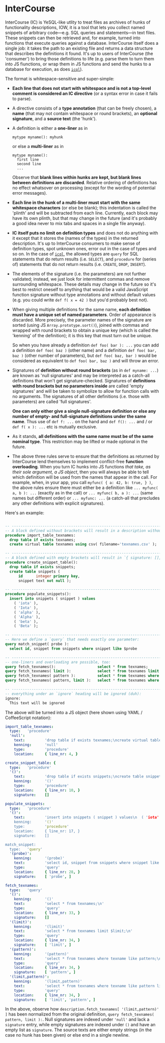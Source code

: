


# InterCourse

InterCourse (IC) is YeSQL-like utlity to treat files as archives of hunks of functionality descriptions,
IOW, it is a tool that lets you collect named snippets of arbitrary code—e.g. SQL queries and statements—in
text files. These snippets can then be retrieved and, for example, turned into functions that execute
queries against a database. InterCourse itself does a single job: it takes the path to an existing file and
returns a data structure that describes the definitions it found. It's up to users of InterCourse (the
'consumer') to bring those definitions to life (e.g. parse them to turn them into JS fiunctions, or wrap
them in JS functions and send the hunks to a database for execution, as does
[`icql`](https://github.com/loveencounterflow/icql)).

The format is whitespace-sensitive and super-simple:

* **Each line that does not start with whitespace and is not a top-level comment is considered an IC
  directive** (or a syntax error in case it fails to parse).

* A directive consists of a **type annotation** (that can be freely chosen), a **name** (that may not contain
  whitespace or round brackets), an **optional signature**, and a **source text** (the 'hunk').

* A definition is either a **one-liner** as in

  ```
  mytype myname(): myhunk
  ```

  or else a **multi-liner** as in

  ```
  mytype myname():
    first line
    second line
    ...
  ```

  Observe that **blank lines within hunks are kept, but blank lines between definitions are discarded**.
  Relative ordering of definitions has no effect whatsover on processing (except for the wording of
  potential error messages).

* **Each line in the hunk of a multi-liner must start with the same whitespace characters** (or else be
  blank); this indentation is called the 'plinth' and will be subtracted from each line. Currently, each
  block may have its own plinth, but that may change in the future (and it's probably a good idea never to
  mix tabs and spaces in a single file anyway).

* **IC itself puts no limit on definition types** and does not do anything with it except that it stores the
  (names of the types) in the returned description. It's up to InterCourse consumers to make sense of
  definition types, spot unknown ones, error out in the case of types and so on. In the case of
  [`icql`](https://github.com/loveencounterflow/icql), the allowed types are `query` for SQL statements that
  do return results (i.e. `SELECT`), and `procedure` for (series of) statements that do not return results
  (i.e. `CREATE`, `DROP`, `INSERT`).

* The elements of the signature (i.e. the parameters) are not further validated; instead, we just look for
  intermittent commas and remove surrounding whitespace. These details may change in the future so it's best
  to restrict oneself to anything that would be a valid JavaScript function signature without type
  annotations and without default values (e.g. you could write `def f( x = 42 )` but you'd probably best
  not).

* When giving multiple definitions for the same name, **each definition must have a unique set of named
  parameters**. Order of appearance is discarded. More precisely, the parameter names of the signature are
  sorted (using JS `Array.prototype.sort()`), joined with commas and wrapped with round brackets to obtain a
  unique key (which is called the 'kenning' of the definition); it is this key that must turn out be unique.

  So when you have already a definition `def foo( bar ): ...` you can add a definition `def foo( baz )`
  (other name) and a definition `def foo( bar, baz )` (other number of parameters), but `def foo( baz, bar
  )` would be considered as equivalent to `def foo( bar, baz )` and will throw an error.

* Signatures of **definition without round brackets** (as in `def myname: ...`) are known as 'null
  signatures' and may be interpreted as a catch-all definitions that won't get signature-checked. Signatures
  of **definitions with round brackets but no parameters inside** are called 'empty signatures' and will be
  taken to symbolize to allow for function calls with no arguments. The signatures of all other definitions
  (i.e. those with parameters) are called 'full signatures'.

  **One can only either give a single null-signature definition or else any number of empty- and
  full-signature definitions under the same name**. Thus use of `def f: ...` on the hand and `def f(): ...`
  and / or `def f( x ): ...` etc is mutually exclusive.

* As it stands, **all definitions with the same name must be of the same nominal type**. This restriction
  may be lifted or made optional in the future.

* The above three rules serve to ensure that the definitions as returned by InterCourse lend themselves to
  implement conflict-free **function overloading**. When you turn IC hunks into JS functions *that take, as
  their sole argument, a JS object*, then you will always be able to tell which definition will be used from
  the names that appear in the call. For example, when, in your app, you call `myfunc( { a: 42, b: true, }
  )`, the above rules ensure there must either be a definition like `... myfunc( a, b ):
  ...` (exactly as in the call) or `... myfunc( b, a ): ...` (same names but different order) or `...
  myfunc: ...` (a catch-all that precludes any other definitions with explicit signatures).

Here's an example:

```sql

-- ---------------------------------------------------------------------------------------------------------
-- A block defined without brackets will result in a description without a `signature` member:
procedure import_table_texnames:
  drop table if exists texnames;
  create virtual table texnames using csv( filename='texnames.csv' );

-- ---------------------------------------------------------------------------------------------------------
-- A block defined with empty brackets will result in `{ signature: [], }`:
procedure create_snippet_table():
  drop table if exists snippets;
  create table snippets (
      id      integer primary key,
      snippet text not null );

-- ---------------------------------------------------------------------------------------------------------
procedure populate_snippets():
  insert into snippets ( snippet ) values
    ( 'iota' ),
    ( 'Iota' ),
    ( 'alpha' ),
    ( 'Alpha' ),
    ( 'beta' ),
    ( 'Beta' );

-- ---------------------------------------------------------------------------------------------------------
-- Here we define a `query` that needs exactly one parameter:
query match_snippet( probe ):
  select id, snippet from snippets where snippet like $probe

-- ---------------------------------------------------------------------------------------------------------
-- one-liners and overloading are possible, too:
query fetch_texnames():                   select * from texnames;
query fetch_texnames( limit ):            select * from texnames limit $limit;
query fetch_texnames( pattern ):          select * from texnames where texname like pattern;
query fetch_texnames( pattern, limit ):   select * from texnames where texname like pattern limit $limit;

-- ---------------------------------------------------------------------------------------------------------
-- everything under an `ignore` heading will be ignored (duh):
ignore:
  This text will be ignored
```

The above will be turned into a JS object (here shown using YAML / CoffeeScript notation):

```yaml
import_table_texnames:
  type:   'procedure'
  'null':
    text:         'drop table if exists texnames;\ncreate virtual table texnames using csv( filename='texnames.csv' );\n'
    kenning:      'null'
    type:         'procedure'
    location:     { line_nr: 4, }

create_snippet_table: {
  type:   'procedure'
  '()':
    text:         'drop table if exists snippets;\ncreate table snippets (\n    id      integer primary key,\n    snippet text not null );\n'
    kenning:      '()'
    type:         'procedure'
    location:     { line_nr: 10, }
    signature:    []

populate_snippets:
  type:   'procedure'
  '()':
    text:         'insert into snippets ( snippet ) values\n  ( 'iota' ),\n  ( 'Iota' ),\n  ( 'alpha' ),\n  ( 'Alpha' ),\n  ( 'beta' ),\n  ( 'Beta' );\n'
    kenning:      '()'
    type:         'procedure'
    location:     { line_nr: 17, }
    signature:    []

match_snippet:
  type:   'query'
  '(probe)':
    kenning:      '(probe)'
    text:         'select id, snippet from snippets where snippet like $probe\n'
    type:         'query'
    location:     { line_nr: 28, }
    signature:    [ 'probe', ]

fetch_texnames:
  type:   'query'
  '()':
    kenning:      '()'
    text:         'select * from texnames;\n'
    type:         'query'
    location:     { line_nr: 33, }
    signature:    []
  '(limit)':
    kenning:      '(limit)'
    text:         'select * from texnames limit $limit;\n'
    type:         'query'
    location:     { line_nr: 34, }
    signature:    [ 'limit', ]
  '(pattern)':
    kenning:      '(pattern)'
    text:         'select * from texnames where texname like pattern;\n'
    type:         'query'
    location:     { line_nr: 34, }
    signature:    [ 'pattern', ]
  '(limit,pattern)':
    kenning:      '(limit,pattern)'
    text:         'select * from texnames where texname like pattern limit $limit;\n'
    type:         'query'
    location:     { line_nr: 34, }
    signature:    [ 'limit', 'pattern', ]
```


In the above, observe how `description.fetch_texnames[ '(limit,pattern)' ]` has been normalized from the
original definition, `query fetch_texnames( pattern, limit ):`. Null signatures are indexed under `'null'`
and lack a `signature` entry, while empty signatures are indexed under `()` and have an empty list as
`signature`. The source texts are either empty strings (in the case no hunk has been given) or else end in a
single newline.


